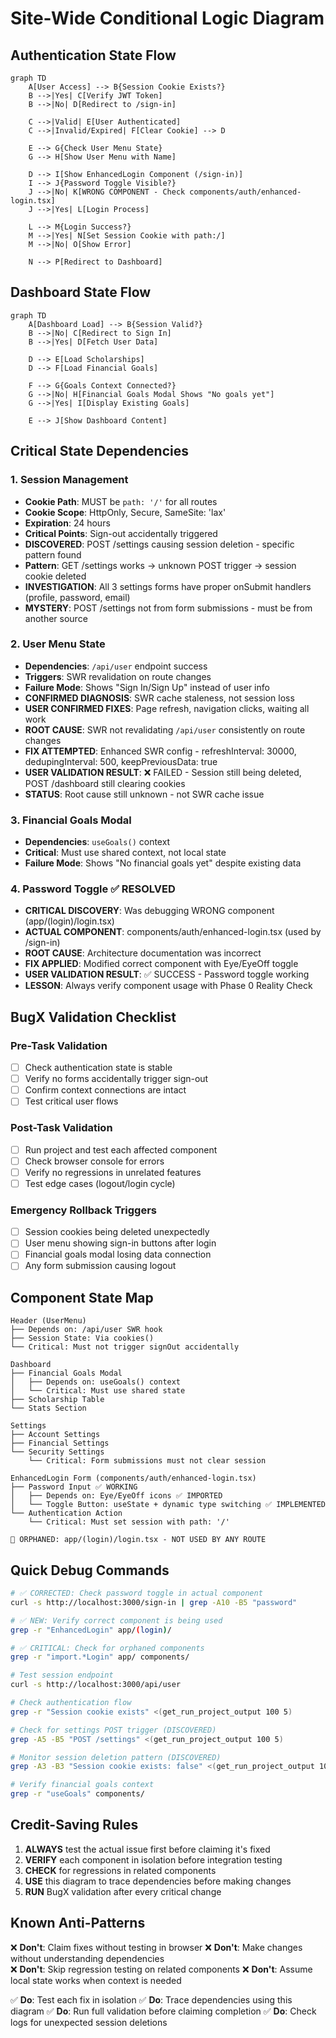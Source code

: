 # Site-Wide Conditional Logic Diagram

## Authentication State Flow

```mermaid
graph TD
    A[User Access] --> B{Session Cookie Exists?}
    B -->|Yes| C[Verify JWT Token]
    B -->|No| D[Redirect to /sign-in]
    
    C -->|Valid| E[User Authenticated]
    C -->|Invalid/Expired| F[Clear Cookie] --> D
    
    E --> G{Check User Menu State}
    G --> H[Show User Menu with Name]
    
    D --> I[Show EnhancedLogin Component (/sign-in)]
    I --> J{Password Toggle Visible?}
    J -->|No| K[WRONG COMPONENT - Check components/auth/enhanced-login.tsx]
    J -->|Yes| L[Login Process]
    
    L --> M{Login Success?}
    M -->|Yes| N[Set Session Cookie with path:/]
    M -->|No| O[Show Error]
    
    N --> P[Redirect to Dashboard]
```

## Dashboard State Flow

```mermaid
graph TD
    A[Dashboard Load] --> B{Session Valid?}
    B -->|No| C[Redirect to Sign In]
    B -->|Yes| D[Fetch User Data]
    
    D --> E[Load Scholarships]
    D --> F[Load Financial Goals]
    
    F --> G{Goals Context Connected?}
    G -->|No| H[Financial Goals Modal Shows "No goals yet"]
    G -->|Yes| I[Display Existing Goals]
    
    E --> J[Show Dashboard Content]
```

## Critical State Dependencies

### 1. Session Management
- **Cookie Path**: MUST be `path: '/'` for all routes
- **Cookie Scope**: HttpOnly, Secure, SameSite: 'lax'
- **Expiration**: 24 hours
- **Critical Points**: Sign-out accidentally triggered
- **DISCOVERED**: POST /settings causing session deletion - specific pattern found
- **Pattern**: GET /settings works → unknown POST trigger → session cookie deleted
- **INVESTIGATION**: All 3 settings forms have proper onSubmit handlers (profile, password, email)
- **MYSTERY**: POST /settings not from form submissions - must be from another source

### 2. User Menu State
- **Dependencies**: `/api/user` endpoint success
- **Triggers**: SWR revalidation on route changes
- **Failure Mode**: Shows "Sign In/Sign Up" instead of user info
- **CONFIRMED DIAGNOSIS**: SWR cache staleness, not session loss
- **USER CONFIRMED FIXES**: Page refresh, navigation clicks, waiting all work
- **ROOT CAUSE**: SWR not revalidating `/api/user` consistently on route changes
- **FIX ATTEMPTED**: Enhanced SWR config - refreshInterval: 30000, dedupingInterval: 500, keepPreviousData: true
- **USER VALIDATION RESULT**: ❌ FAILED - Session still being deleted, POST /dashboard still clearing cookies
- **STATUS**: Root cause still unknown - not SWR cache issue

### 3. Financial Goals Modal
- **Dependencies**: `useGoals()` context
- **Critical**: Must use shared context, not local state
- **Failure Mode**: Shows "No financial goals yet" despite existing data

### 4. Password Toggle ✅ RESOLVED
- **CRITICAL DISCOVERY**: Was debugging WRONG component (app/(login)/login.tsx)
- **ACTUAL COMPONENT**: components/auth/enhanced-login.tsx (used by /sign-in)
- **ROOT CAUSE**: Architecture documentation was incorrect
- **FIX APPLIED**: Modified correct component with Eye/EyeOff toggle
- **USER VALIDATION RESULT**: ✅ SUCCESS - Password toggle working
- **LESSON**: Always verify component usage with Phase 0 Reality Check

## BugX Validation Checklist

### Pre-Task Validation
- [ ] Check authentication state is stable
- [ ] Verify no forms accidentally trigger sign-out
- [ ] Confirm context connections are intact
- [ ] Test critical user flows

### Post-Task Validation  
- [ ] Run project and test each affected component
- [ ] Check browser console for errors
- [ ] Verify no regressions in unrelated features
- [ ] Test edge cases (logout/login cycle)

### Emergency Rollback Triggers
- [ ] Session cookies being deleted unexpectedly
- [ ] User menu showing sign-in buttons after login
- [ ] Financial goals modal losing data connection
- [ ] Any form submission causing logout

## Component State Map

```
Header (UserMenu)
├── Depends on: /api/user SWR hook
├── Session State: Via cookies()
└── Critical: Must not trigger signOut accidentally

Dashboard
├── Financial Goals Modal
│   ├── Depends on: useGoals() context  
│   └── Critical: Must use shared state
├── Scholarship Table
└── Stats Section

Settings
├── Account Settings
├── Financial Settings
└── Security Settings
    └── Critical: Form submissions must not clear session

EnhancedLogin Form (components/auth/enhanced-login.tsx)
├── Password Input ✅ WORKING
│   ├── Depends on: Eye/EyeOff icons ✅ IMPORTED
│   └── Toggle Button: useState + dynamic type switching ✅ IMPLEMENTED
└── Authentication Action
    └── Critical: Must set session with path: '/'

🚨 ORPHANED: app/(login)/login.tsx - NOT USED BY ANY ROUTE
```

## Quick Debug Commands

```bash
# ✅ CORRECTED: Check password toggle in actual component
curl -s http://localhost:3000/sign-in | grep -A10 -B5 "password"

# ✅ NEW: Verify correct component is being used
grep -r "EnhancedLogin" app/(login)/

# ✅ CRITICAL: Check for orphaned components
grep -r "import.*Login" app/ components/

# Test session endpoint  
curl -s http://localhost:3000/api/user

# Check authentication flow
grep -r "Session cookie exists" <(get_run_project_output 100 5)

# Check for settings POST trigger (DISCOVERED)
grep -A5 -B5 "POST /settings" <(get_run_project_output 100 5)

# Monitor session deletion pattern (DISCOVERED)
grep -A3 -B3 "Session cookie exists: false" <(get_run_project_output 100 5)

# Verify financial goals context
grep -r "useGoals" components/
```

## Credit-Saving Rules

1. **ALWAYS** test the actual issue first before claiming it's fixed
2. **VERIFY** each component in isolation before integration testing
3. **CHECK** for regressions in related components
4. **USE** this diagram to trace dependencies before making changes
5. **RUN** BugX validation after every critical change

## Known Anti-Patterns

❌ **Don't**: Claim fixes without testing in browser
❌ **Don't**: Make changes without understanding dependencies  
❌ **Don't**: Skip regression testing on related components
❌ **Don't**: Assume local state works when context is needed

✅ **Do**: Test each fix in isolation
✅ **Do**: Trace dependencies using this diagram
✅ **Do**: Run full validation before claiming completion
✅ **Do**: Check logs for unexpected session deletions